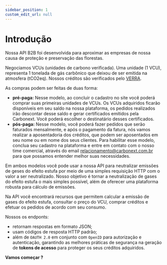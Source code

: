 ```yaml
---
sidebar_position: 1
custom_edit_url: null
---
```


# Introdução

Nossa API B2B foi desenvolvida para aproximar as empresas de nossa causa de proteção e preservação das florestas.

Negociamos VCUs (unidades de carbono verificada). Uma unidade (1 VCU), representa 1 tonelada de gás carbônico que deixou de ser emitida na atmosfera (tCO2eq). Nossos créditos são verificados pelo [VERRA](https://verra.org).

As compras podem ser feitas de duas forma:
- **pré-paga:** Nesse modelo, ao concluir o cadastro no site você poderá comprar suas primeiras unidades de VCUs. Os VCUs adquiridos ficarão disponíveis em seu saldo na nossa plataforma, os pedidos realizados irão descontar desse saldo e gerar certificados emitidos pela Carbonext. Você poderá escolher o destinatário desses certificados.
- **pós-paga:** Nesse modelo, você poderá fazer pedidos que serão faturados mensalmente, e após o pagamento da fatura, nós vamos realizar a aposentadoria dos créditos, que podem ser aposentados em seu nome ou em nome dos seus clientes. Para habilitar esse modelo, conclua seu cadastro na plataforma e entre em contato com o nosso time comercial, através do email [relacionamento@carbonext.com.br](mailto:relacionamento@carbonext.com.br) para que possamos entender melhor suas necessidades.

Em ambos modelos você pode usar a nossa API para neutralizar emissões  de geses do efeito estufa por meio de uma simples requisição HTTP com o valor a ser neutralizado. Nosso objetivo é tornar a neutralização de gases do efeito estufa o mais simples possível, além de oferecer uma plataforma robusta para cálculo de emissões.

Na API você encontrará recursos que permitem calcular a emissão de gases do efeito estufa, consultar o preço do VCU, comprar créditos e efetuar os pedidos de acordo com seu consumo.

Nossos os endponts:
- retornam respostas em formato JSON;
- usam códigos de resposta HTTP padrão;
- além de `OAUTH 2.0` em conjunto com `OpenID` para autorização e autenticação, garantindo as melhores práticas de segurança na geração de **tokens de acesso** para proteger os seus créditos adquiridos.

**Vamos começar ?**
